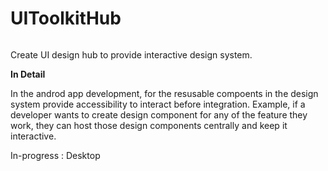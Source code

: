 # UIToolkitHub
<p>
<img src="https://img.shields.io/badge/STATUS-IN%20DEVELOPMENT-brightgreen" alt=""/>
</p>

Create UI design hub to provide interactive design system. 

**In Detail**

In the androd app development, for the resusable compoents in the design system provide accessibility to interact before integration. Example, if a developer wants to create design component for any of the feature they work, they can host those design components centrally and keep it interactive. 

In-progress :  Desktop
